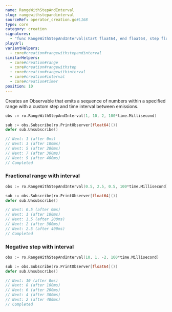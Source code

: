 ```yaml
---
name: RangeWithStepAndInterval
slug: rangewithstepandinterval
sourceRef: operator_creation.go#L168
type: core
category: creation
signatures:
  - "func RangeWithStepAndInterval(start float64, end float64, step float64, interval time.Duration)"
playUrl:
variantHelpers:
  - core#creation#rangewithstepandinterval
similarHelpers:
  - core#creation#range
  - core#creation#rangewithstep
  - core#creation#rangewithinterval
  - core#creation#interval
  - core#creation#timer
position: 10
---
```


Creates an Observable that emits a sequence of numbers within a specified range with a custom step and time interval between emissions.

```go
obs := ro.RangeWithStepAndInterval(1, 10, 2, 100*time.Millisecond)

sub := obs.Subscribe(ro.PrintObserver[float64]())
defer sub.Unsubscribe()

// Next: 1 (after 0ms)
// Next: 3 (after 100ms)
// Next: 5 (after 200ms)
// Next: 7 (after 300ms)
// Next: 9 (after 400ms)
// Completed
```

### Fractional range with interval

```go
obs := ro.RangeWithStepAndInterval(0.5, 2.5, 0.5, 100*time.Millisecond)

sub := obs.Subscribe(ro.PrintObserver[float64]())
defer sub.Unsubscribe()

// Next: 0.5 (after 0ms)
// Next: 1 (after 100ms)
// Next: 1.5 (after 200ms)
// Next: 2 (after 300ms)
// Next: 2.5 (after 400ms)
// Completed
```

### Negative step with interval

```go
obs := ro.RangeWithStepAndInterval(10, 1, -2, 100*time.Millisecond)

sub := obs.Subscribe(ro.PrintObserver[float64]())
defer sub.Unsubscribe()

// Next: 10 (after 0ms)
// Next: 8 (after 100ms)
// Next: 6 (after 200ms)
// Next: 4 (after 300ms)
// Next: 2 (after 400ms)
// Completed
```